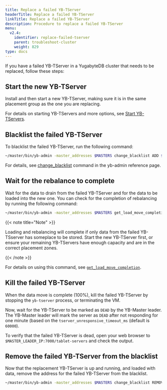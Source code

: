 ```yaml
---
title: Replace a failed YB-TServer
headerTitle: Replace a failed YB-TServer
linkTitle: Replace a failed YB-TServer
description: Procedure to replace a failed YB-TServer
menu:
  v2.4:
    identifier: replace-failed-tserver
    parent: troubleshoot-cluster
    weight: 829
type: docs
---
```


If you have a failed YB-TServer in a YugabyteDB cluster that needs to be replaced, follow these steps:

## Start the new YB-TServer

Install and then start a new YB-TServer, making sure it is in the same placement group as the one you are replacing.

For details on starting YB-TServers and more options, see [Start YB-TServers](../../../../deploy/manual-deployment/start-tservers/).

## Blacklist the failed YB-TServer

To blacklist the failed YB-TServer, run the following command:

```sh
~/master/bin/yb-admin -master_addresses $MASTERS change_blacklist ADD $OLD_IP:9100
```

For details, see [change_blacklist](../../../admin/yb-admin#change-blacklist) command in the yb-admin reference page.

## Wait for the rebalance to complete

Wait for the data to drain from the failed YB-TServer and for the data to be loaded into the new one. You can check for the completion of rebalancing by running the following command:

```sh
~/master/bin/yb-admin -master_addresses $MASTERS get_load_move_completion
```

{{< note title="Note" >}}

Loading and rebalancing will complete if only data from the failed YB-TSserver has someplace to be stored.
Start the new YB-TServer first, or ensure your remaining YB-TServers have enough capacity and are in the correct placement zones.

{{< /note >}}

For details on using this command, see [`get_load_move_completion`](../../admin/yb-admin.md#get-load-move-completion).

## Kill the failed YB-TServer

When the data move is complete (100%), kill the failed YB-TServer by stopping the `yb-tserver` process, or terminating the VM.

Now, wait for the YB-TServer to be marked as `DEAD` by the YB-Master leader.
The YB-Master leader will mark the server as `DEAD` after not responding for one minute (based on the `tserver_unresponsive_timeout_ms` (default is `60000`).

To verify that the failed YB-TServer is dead, open your web browser to `$MASTER_LEADER_IP:7000/tablet-servers` and check the output.

## Remove the failed YB-TServer from the blacklist

Now that the replacement YB-TServer is up and running, and loaded with data, remove the address for the failed YB-TServer from the blacklist.

```sh
~/master/bin/yb-admin -master_addresses $MASTERS change_blacklist REMOVE node1:9100
```

